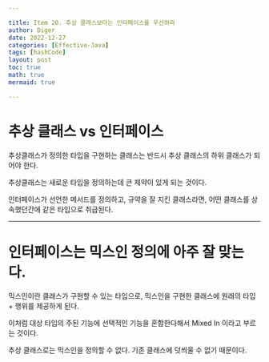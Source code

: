 ```yaml
---

title: Item 20. 추상 클래스보다는 인터페이스를 우선하라
author: Diger
date: 2022-12-27
categories: [Effective-Java]
tags: [hashCode]
layout: post
toc: true
math: true
mermaid: true

---
```


# 추상 클래스 vs 인터페이스

추상클래스가 정의한 타입을 구현하는 클래스는 반드시 추상 클래스의 하위 클래스가 되어야 한다.

추상클래스는 새로운 타입을 정의하는데 큰 제약이 있게 되는 것이다.

인터페이스가 선언한 메서드를 정의하고, 규약을 잘 지킨 클래스라면, 어떤 클래스를 상속했던간에 같은 타입으로 취급된다.

---

# 인터페이스는 믹스인 정의에 아주 잘 맞는다.

믹스인이란 클래스가 구현할 수 있는 타입으로, 믹스인을 구현한 클래스에 원래의 타입 + 행위를 제공하게 된다.

이처럼 대상 타입의 주된 기능에 선택적인 기능을 혼합한다해서 Mixed In 이라고 부르는 것이다.

추상 클래스로는 믹스인을 정의할 수 없다. 기존 클래스에 덧씌울 수 없기 때문이다.

